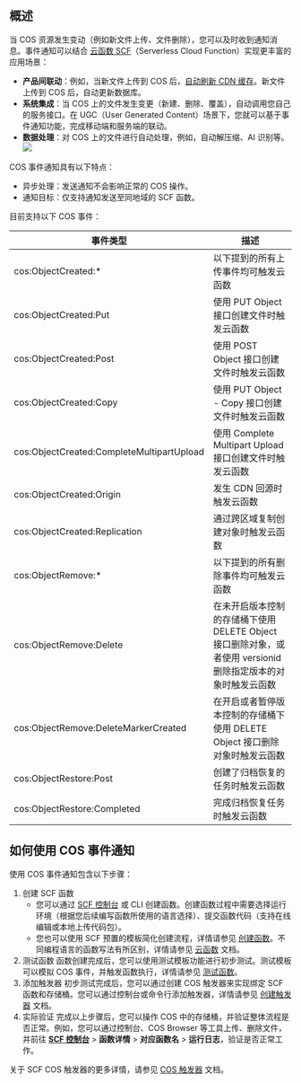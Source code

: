 ## 概述

当 COS 资源发生变动（例如新文件上传、文件删除），您可以及时收到通知消息。事件通知可以结合 [云函数 SCF](https://cloud.tencent.com/product/scf)（Serverless Cloud Function）实现更丰富的应用场景：

- **产品间联动**：例如，当新文件上传到 COS 后，[自动刷新 CDN 缓存](https://cloud.tencent.com/document/product/436/30434)。新文件上传到 COS 后，自动更新数据库。
- **系统集成**：当 COS 上的文件发生变更（新建、删除、覆盖），自动调用您自己的服务接口。在 UGC（User Generated Content）场景下，您就可以基于事件通知功能，完成移动端和服务端的联动。
- **数据处理**：对 COS 上的文件进行自动处理，例如，自动解压缩、AI 识别等。
![](https://main.qcloudimg.com/raw/69d1be72d5599109404aa01a1d8145d5.png)

COS 事件通知具有以下特点：

- 异步处理：发送通知不会影响正常的 COS 操作。
- 通知目标：仅支持通知发送至同地域的 SCF 函数。

目前支持以下 COS 事件：

| 事件类型                                  | 描述                                                         |
| ----------------------------------------- | ------------------------------------------------------------ |
| cos:ObjectCreated:*                       | 以下提到的所有上传事件均可触发云函数                         |
| cos:ObjectCreated:Put                     | 使用 PUT Object 接口创建文件时触发云函数                     |
| cos:ObjectCreated:Post                    | 使用 POST Object 接口创建文件时触发云函数                    |
| cos:ObjectCreated:Copy                    | 使用 PUT Object - Copy 接口创建文件时触发云函数              |
| cos:ObjectCreated:CompleteMultipartUpload | 使用  Complete Multipart Upload  接口创建文件时触发云函数    |
| cos:ObjectCreated:Origin                  | 发生 CDN 回源时触发云函数                                    |
| cos:ObjectCreated:Replication             | 通过跨区域复制创建对象时触发云函数                           |
| cos:ObjectRemove:*                        | 以下提到的所有删除事件均可触发云函数                         |
| cos:ObjectRemove:Delete                   | 在未开启版本控制的存储桶下使用 DELETE Object 接口删除对象，或者使用 versionid 删除指定版本的对象时触发云函数 |
| cos:ObjectRemove:DeleteMarkerCreated      | 在开启或者暂停版本控制的存储桶下使用 DELETE Object 接口删除对象时触发云函数 |
| cos:ObjectRestore:Post                    | 创建了归档恢复的任务时触发云函数                             |
| cos:ObjectRestore:Completed               | 完成归档恢复任务时触发云函数                                 |

## 如何使用 COS 事件通知

使用 COS 事件通知包含以下步骤：

1. 创建 SCF 函数
   - 您可以通过 [SCF 控制台](https://console.cloud.tencent.com/scf?rid=1) 或 CLI 创建函数。创建函数过程中需要选择运行环境（根据您后续编写函数所使用的语言选择）、提交函数代码（支持在线编辑或本地上传代码包）。
   - 您也可以使用 SCF 预置的模板简化创建流程，详情请参见 [创建函数](https://cloud.tencent.com/document/product/583/19806)。不同编程语言的函数写法有所区别，详情请参见 [云函数](https://cloud.tencent.com/document/product/583) 文档。
2. 测试函数
   函数创建完成后，您可以使用测试模板功能进行初步测试。测试模板可以模拟 COS 事件，并触发函数执行，详情请参见 [测试函数](https://cloud.tencent.com/document/product/583/14572)。
3. 添加触发器
   初步测试完成后，您可以通过创建 COS 触发器来实现绑定 SCF 函数和存储桶。您可以通过控制台或命令行添加触发器，详情请参见 [创建触发器](https://cloud.tencent.com/document/product/583/30230) 文档。
4. 实际验证
   完成以上步骤后，您可以操作 COS 中的存储桶，并验证整体流程是否正常。例如，您可以通过控制台、COS Browser 等工具上传、删除文件，并前往 **[SCF 控制台](https://console.cloud.tencent.com/scf?rid=1)** > **函数详情** >  **对应函数名** > **运行日志**，验证是否正常工作。

关于 SCF COS 触发器的更多详情，请参见 [COS 触发器](https://cloud.tencent.com/document/product/583/9707) 文档。
